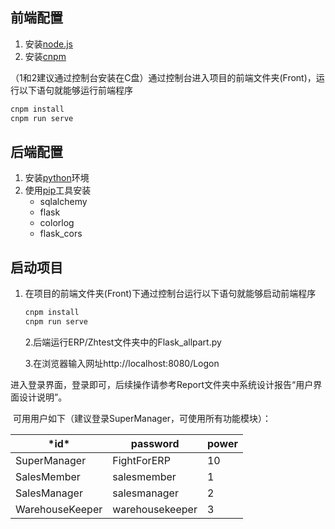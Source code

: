 ##  前端配置

1. 安装[node.js](https://cloud.tencent.com/developer/article/1631257)
2. 安装[cnpm](https://www.cnblogs.com/uniapp/p/13115877.html)

（1和2建议通过控制台安装在C盘）通过控制台进入项目的前端文件夹(Front)，运行以下语句就能够运行前端程序

```sh
cnpm install
cnpm run serve
```

## 后端配置

1. 安装[python](https://blog.csdn.net/weixin_37424315/article/details/89929650)环境
2. 使用[pip](https://www.runoob.com/w3cnote/python-pip-install-usage.html)工具安装
   + sqlalchemy
   + flask
   + colorlog
   + flask_cors

##  启动项目

1. 在项目的前端文件夹(Front)下通过控制台运行以下语句就能够启动前端程序

   ```sh
   cnpm install
   cnpm run serve
   ```


   2.后端运行ERP/Zhtest文件夹中的Flask_allpart.py

   3.在浏览器输入网址http://localhost:8080/Logon

​      进入登录界面，登录即可，后续操作请参考Report文件夹中系统设计报告“用户界面设计说明”。

​       可用用户如下（建议登录SuperManager，可使用所有功能模块）：

| ***id\***       | password        | power |
| --------------- | --------------- | ----- |
| SuperManager    | FightForERP     | 10    |
| SalesMember     | salesmember     | 1     |
| SalesManager    | salesmanager    | 2     |
| WarehouseKeeper | warehousekeeper | 3     |



